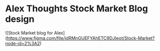 # Alex Thoughts Stock Market Blog design

![Stock Market blog for Alex]
(https://www.figma.com/file/idRMnGUEFYAhETC9DJIeot/Stock-Market?node-id=2%3A2)
